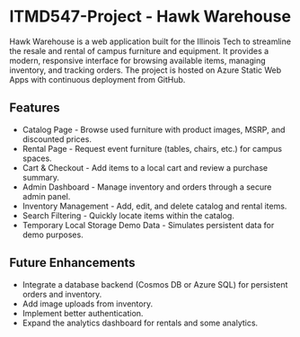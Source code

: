 # ITMD547-Project - Hawk Warehouse
Hawk Warehouse is a web application built for the Illinois Tech to streamline the resale and rental of campus furniture and equipment. It provides a modern, responsive interface for browsing available items, managing inventory, and tracking orders. The project is hosted on Azure Static Web Apps with continuous deployment from GitHub.

## Features
- Catalog Page - Browse used furniture with product images, MSRP, and discounted prices.
- Rental Page - Request event furniture (tables, chairs, etc.) for campus spaces.
- Cart & Checkout - Add items to a local cart and review a purchase summary.
- Admin Dashboard - Manage inventory and orders through a secure admin panel.
- Inventory Management - Add, edit, and delete catalog and rental items.
- Search Filtering - Quickly locate items within the catalog.
- Temporary Local Storage Demo Data - Simulates persistent data for demo purposes.

## Future Enhancements
- Integrate a database backend (Cosmos DB or Azure SQL) for persistent orders and inventory.
- Add image uploads from inventory.
- Implement better authentication.
- Expand the analytics dashboard for rentals and some analytics.
